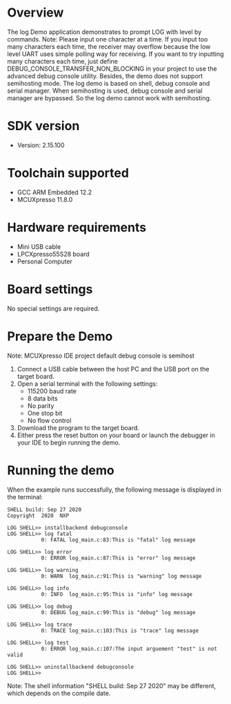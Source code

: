 Overview
========
The log Demo application demonstrates to prompt LOG with level by commands.
Note: Please input one character at a time. If you input too many characters each time, the receiver may overflow
because the low level UART uses simple polling way for receiving. If you want to try inputting many characters each time,
just define DEBUG_CONSOLE_TRANSFER_NON_BLOCKING in your project to use the advanced debug console utility.
Besides, the demo does not support semihosting mode. The log demo is based on shell, debug console and 
serial manager. When semihosting is used, debug console and serial manager are bypassed. So the log demo cannot
work with semihosting.

SDK version
===========
- Version: 2.15.100

Toolchain supported
===================
- GCC ARM Embedded  12.2
- MCUXpresso  11.8.0

Hardware requirements
=====================
- Mini USB cable
- LPCXpresso55S28 board
- Personal Computer

Board settings
==============
No special settings are required.

Prepare the Demo
================
Note: MCUXpresso IDE project default debug console is semihost
1.  Connect a USB cable between the host PC and the USB port on the target board.
2.  Open a serial terminal with the following settings:
    - 115200 baud rate
    - 8 data bits
    - No parity
    - One stop bit
    - No flow control
3.  Download the program to the target board.
4.  Either press the reset button on your board or launch the debugger in your IDE to begin running the demo.

Running the demo
================
When the example runs successfully, the following message is displayed in the terminal:

~~~~~~~~~~~~~~~~~~~~~
SHELL build: Sep 27 2020
Copyright  2020  NXP

LOG SHELL>> installbackend debugconsole
LOG SHELL>> log fatal
           0: FATAL log_main.c:83:This is "fatal" log message

LOG SHELL>> log error
           0: ERROR log_main.c:87:This is "error" log message

LOG SHELL>> log warning
           0: WARN  log_main.c:91:This is "warning" log message

LOG SHELL>> log info
           0: INFO  log_main.c:95:This is "info" log message

LOG SHELL>> log debug
           0: DEBUG log_main.c:99:This is "debug" log message

LOG SHELL>> log trace
           0: TRACE log_main.c:103:This is "trace" log message

LOG SHELL>> log test
           0: ERROR log_main.c:107:The input arguement "test" is not valid

LOG SHELL>> uninstallbackend debugconsole
LOG SHELL>> 
~~~~~~~~~~~~~~~~~~~~~
Note: The shell information "SHELL build: Sep 27 2020" may be different, which depends on the compile date.
